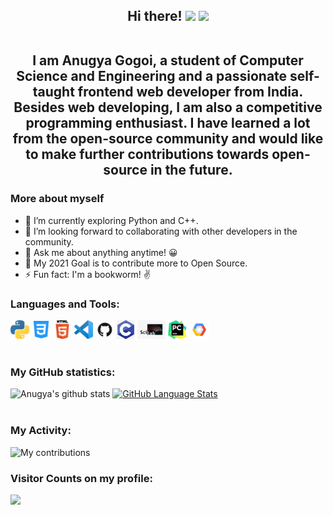 <h2 align="center"> Hi there! <img src="https://raw.githubusercontent.com/MartinHeinz/MartinHeinz/master/wave.gif" width="30px"> <img src="https://media.giphy.com/media/WUlplcMpOCEmTGBtBW/giphy.gif" width="30"> 
<br><br>

I am Anugya Gogoi, a student of Computer Science and Engineering and a passionate self-taught frontend web developer from India. Besides web developing, I am also a competitive programming enthusiast. I have learned a lot from the open-source community and would like to make further contributions towards open-source in the future.
<br>

### More about myself

- 🔭 I’m currently exploring Python and C++.
- 👯 I’m looking forward to collaborating with other developers in the community.
- 💬 Ask me about anything anytime! 😀
- 🥅 My 2021 Goal is to contribute more to Open Source.
- ⚡ Fun fact: I'm a bookworm! ✌

### Languages and Tools:

<code><img height="30" src="https://github.com/Anugya-Gogoi/Anugya-Gogoi/blob/main/assets/1200px-Python-logo-notext.svg.png"></code>
<code><img height="30" src="https://github.com/Anugya-Gogoi/Anugya-Gogoi/blob/main/assets/121-css3-512.png"></code>
<code><img height="30" src="https://github.com/Anugya-Gogoi/Anugya-Gogoi/blob/main/assets/HTML5_Logo_512.png"></code>
<code><img height="30" src="https://github.com/Anugya-Gogoi/Anugya-Gogoi/blob/main/assets/71187801-14e60a80-2280-11ea-94c9-e56576f76baf.png"></code>
<code><img height="30" src="https://github.com/Anugya-Gogoi/Anugya-Gogoi/blob/main/assets/GitHub-Mark.png"></code>
<code><img height="30" src="https://github.com/Anugya-Gogoi/Anugya-Gogoi/blob/main/assets/c.jpg"></code>
<code><img height="30" src="https://github.com/Anugya-Gogoi/Anugya-Gogoi/blob/main/assets/scilab.jpg"></code>
<code><img height="30" src="https://github.com/Anugya-Gogoi/Anugya-Gogoi/blob/main/assets/pycharm.png"></code>
<code><img height="30" src="https://github.com/Anugya-Gogoi/Anugya-Gogoi/blob/main/assets/gcp.png"></code>
<br><br>

### My GitHub statistics:

![Anugya's github stats](https://github-readme-stats.vercel.app/api?username=Anugya-Gogoi&show_icons=true&theme=nightowl) [![GitHub Language Stats](https://github-readme-stats.vercel.app/api/top-langs/?username=Anugya-Gogoi&langs_count=10&theme=nightowl&layout=compact)]()
<br><br>

### My Activity:

 <img src="https://github-readme-streak-stats.herokuapp.com/?user=Anugya-Gogoi&theme=nightowl" alt="My contributions"/>

### Visitor Counts on my profile:

<img src="https://profile-counter.glitch.me/Anugya-Gogoi/count.svg" />
<br>


